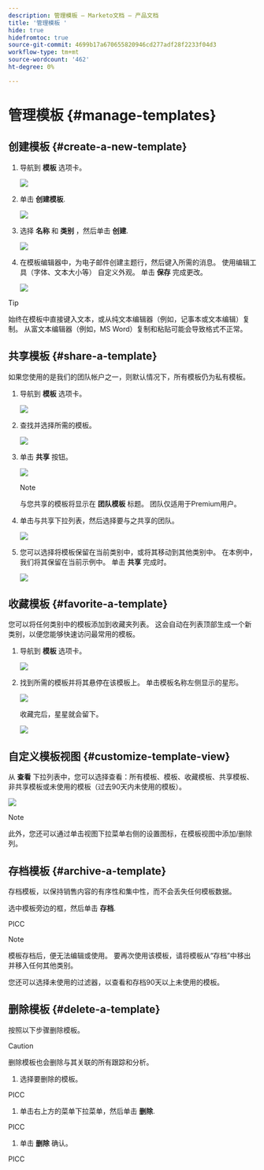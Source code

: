 ```yaml
---
description: 管理模板 — Marketo文档 — 产品文档
title: '管理模板 '
hide: true
hidefromtoc: true
source-git-commit: 4699b17a670655820946cd277adf28f2233f04d3
workflow-type: tm+mt
source-wordcount: '462'
ht-degree: 0%

---
```


# 管理模板 {#manage-templates}

## 创建模板 {#create-a-new-template}

1. 导航到 **模板** 选项卡。

   ![](assets/manage-templates-1.png)

1. 单击 **创建模板**.

   ![](assets/manage-templates-2.png)

1. 选择 **名称** 和 **类别** ，然后单击 **创建**.

   ![](assets/manage-templates-3.png)

1. 在模板编辑器中，为电子邮件创建主题行，然后键入所需的消息。 使用编辑工具（字体、文本大小等） 自定义外观。 单击 **保存** 完成更改。

   ![](assets/manage-templates-4.png)

>[!TIP]
>
>始终在模板中直接键入文本，或从纯文本编辑器（例如，记事本或文本编辑）复制。 从富文本编辑器（例如，MS Word）复制和粘贴可能会导致格式不正常。

## 共享模板 {#share-a-template}

如果您使用的是我们的团队帐户之一，则默认情况下，所有模板仍为私有模板。

1. 导航到 **模板** 选项卡。

   ![](assets/manage-templates-5.png)

1. 查找并选择所需的模板。

   ![](assets/manage-templates-6.png)

1. 单击 **共享** 按钮。

   ![](assets/manage-templates-7.png)

   >[!NOTE]
   >
   >与您共享的模板将显示在 **团队模板** 标题。 团队仅适用于Premium用户。

1. 单击与共享下拉列表，然后选择要与之共享的团队。

   ![](assets/manage-templates-8.png)

1. 您可以选择将模板保留在当前类别中，或将其移动到其他类别中。 在本例中，我们将其保留在当前示例中。 单击 **共享** 完成时。

   ![](assets/manage-templates-9.png)

## 收藏模板 {#favorite-a-template}

您可以将任何类别中的模板添加到收藏夹列表。 这会自动在列表顶部生成一个新类别，以便您能够快速访问最常用的模板。

1. 导航到 **模板** 选项卡。

   ![](assets/manage-templates-10.png)

1. 找到所需的模板并将其悬停在该模板上。 单击模板名称左侧显示的星形。

   ![](assets/manage-templates-11.png)

   收藏完后，星星就会留下。

   ![](assets/manage-templates-12.png)

## 自定义模板视图 {#customize-template-view}

从 **查看** 下拉列表中，您可以选择查看：所有模板、模板、收藏模板、共享模板、非共享模板或未使用的模板（过去90天内未使用的模板）。

![](assets/manage-templates-13.png)

>[!NOTE]
>
>此外，您还可以通过单击视图下拉菜单右侧的设置图标，在模板视图中添加/删除列。

## 存档模板 {#archive-a-template}

存档模板，以保持销售内容的有序性和集中性，而不会丢失任何模板数据。

选中模板旁边的框，然后单击 **存档**.

PICC

>[!NOTE]
>
>模板存档后，便无法编辑或使用。 要再次使用该模板，请将模板从“存档”中移出并移入任何其他类别。

您还可以选择未使用的过滤器，以查看和存档90天以上未使用的模板。

## 删除模板 {#delete-a-template}

按照以下步骤删除模板。

>[!CAUTION]
>
>删除模板也会删除与其关联的所有跟踪和分析。

1. 选择要删除的模板。

PICC

1. 单击右上方的菜单下拉菜单，然后单击 **删除**.

PICC

1. 单击 **删除** 确认。

PICC
